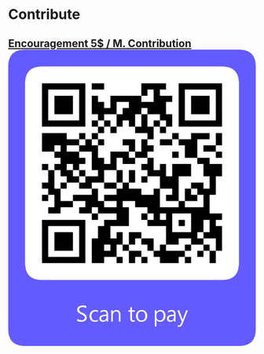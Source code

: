 # Contribute


## [Encouragement 5$ / M. Contribution![QR](stripe-contrib-5-recurrent-jgisabelleart.png)](https://buy.stripe.com/00g3dB1DwgKv7eM8ww01)

<!-- old contrib [5$/Mois :)](https://buy.stripe.com/3cs3fm5U925Zbm0fYY) -->

